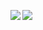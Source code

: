 <img align="left" src="https://github-readme-stats.vercel.app/api?username=persilee&show_icons=true&hide=contribs" /><img align="left" src="https://github-readme-stats.vercel.app/api/top-langs/?username=persilee&layout=compact" />
